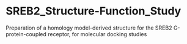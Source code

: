 # SREB2_Structure-Function_Study
Preparation of a homology model-derived structure for the SREB2 G-protein-coupled receptor, for molecular docking studies
